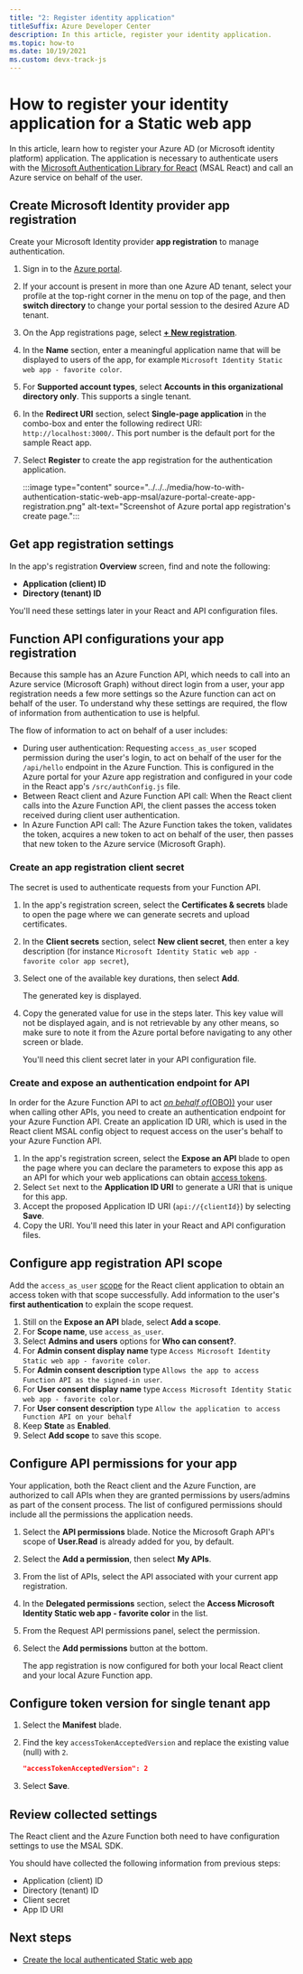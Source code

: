 ```yaml
---
title: "2: Register identity application"
titleSuffix: Azure Developer Center
description: In this article, register your identity application.
ms.topic: how-to
ms.date: 10/19/2021
ms.custom: devx-track-js
---
```


# How to register your identity application for a Static web app

In this article, learn how to register your Azure AD (or Microsoft identity platform) application. The application is necessary to authenticate users with the [Microsoft Authentication Library for React](https://github.com/AzureAD/microsoft-authentication-library-for-js/tree/dev/lib/msal-react) (MSAL React) and call an Azure service on behalf of the user.  

## Create Microsoft Identity provider app registration

Create your Microsoft Identity provider **app registration** to manage authentication. 

1. Sign in to the [Azure portal](https://ms.portal.azure.com/#blade/Microsoft_AAD_IAM/ActiveDirectoryMenuBlade/RegisteredApps).
1. If your account is present in more than one Azure AD tenant, select your profile at the top-right corner in the menu on top of the page, and then **switch directory** to change your portal session to the desired Azure AD tenant.
1. On the App registrations page, select **[+ New registration](https://ms.portal.azure.com/#blade/Microsoft_AAD_IAM/ActiveDirectoryMenuBlade/RegisteredApps)**.
1. In the **Name** section, enter a meaningful application name that will be displayed to users of the app, for example `Microsoft Identity Static web app - favorite color`. 
1. For **Supported account types**, select **Accounts in this organizational directory only**. This supports a single tenant. 
1. In the **Redirect URI** section, select **Single-page application** in the combo-box and enter the following redirect URI: `http://localhost:3000/`. This port number is the default port for the sample React app. 
1. Select **Register** to create the app registration for the authentication application.
   
   :::image type="content" source="../../../media/how-to-with-authentication-static-web-app-msal/azure-portal-create-app-registration.png" alt-text="Screenshot of Azure portal app registration's create page.":::


## Get app registration settings

In the app's registration **Overview** screen, find and note the following:

* **Application (client) ID**
* **Directory (tenant) ID**

You'll need these settings later in your React and API configuration files. 

## Function API configurations your app registration 

Because this sample has an Azure Function API, which needs to call into an Azure service (Microsoft Graph) without direct login from a user, your app registration needs a few more settings so the Azure function can act on behalf of the user. To understand why these settings are required, the flow of information from authentication to use is helpful. 

The flow of information to act on behalf of a user includes:

* During user authentication: Requesting `access_as_user` scoped permission during the user's login, to act on behalf of the user for the `/api/hello` endpoint in the Azure Function. This is configured in the Azure portal for your Azure app registration and configured in your code in the React app's `/src/authConfig.js` file.
* Between React client and Azure Function API call: When the React client calls into the Azure Function API, the client passes the access token received during client user authentication. 
* In Azure Function API call: The Azure Function takes the token, validates the token, acquires a new token to act on behalf of the user, then passes that new token to the Azure service (Microsoft Graph).

### Create an app registration client secret

The secret is used to authenticate requests from your Function API.

1. In the app's registration screen, select the **Certificates & secrets** blade to open the page where we can generate secrets and upload certificates.
1. In the **Client secrets** section, select **New client secret**, then enter a key description (for instance `Microsoft Identity Static web app - favorite color app secret`),
1. Select one of the available key durations, then select **Add**.

    The generated key is displayed. 

1. Copy the generated value for use in the steps later. This key value will not be displayed again, and is not retrievable by any other means, so make sure to note it from the Azure portal before navigating to any other screen or blade.

    You'll need this client secret later in your API configuration file. 

### Create and expose an authentication endpoint for API

In order for the Azure Function API to act [_on behalf of_(OBO))](/azure/active-directory/develop/v2-oauth2-on-behalf-of-flow) your user when calling other APIs, you need to create an authentication endpoint for your Azure Function API. Create an application ID URI, which is used in the React client MSAL config object to request access on the user's behalf to your Azure Function API.

1. In the app's registration screen, select the **Expose an API** blade to open the page where you can declare the parameters to expose this app as an API for which your web applications can obtain [access tokens](/azure/active-directory/develop/access-tokens).
1. Select `Set` next to the **Application ID URI** to generate a URI that is unique for this app.
1. Accept the proposed Application ID URI (`api://{clientId}`) by selecting **Save**.
1. Copy the URI. You'll need this later in your React and API configuration files. 

## Configure app registration API scope

Add the `access_as_user` [scope](/azure/active-directory/develop/v2-oauth2-auth-code-flow#request-an-authorization-code) for the React client application to obtain an access token with that scope successfully. Add information to the user's **first authentication** to explain the scope request.

1. Still on the **Expose an API** blade, select **Add a scope**. 
1. For **Scope name**, use `access_as_user`.
1. Select **Admins and users** options for **Who can consent?**.
1. For **Admin consent display name** type `Access Microsoft Identity Static web app - favorite color`.
1. For **Admin consent description** type `Allows the app to access Function API as the signed-in user`.
1. For **User consent display name** type `Access Microsoft Identity Static web app - favorite color`.
1. For **User consent description** type `Allow the application to access Function API on your behalf`
1. Keep **State** as **Enabled**.
1. Select **Add scope** to save this scope.

## Configure API permissions for your app

Your application, both the React client and the Azure Function, are authorized to call APIs when they are granted permissions by users/admins as part of the consent process. The list of configured permissions should include all the permissions the application needs.

1. Select the **API permissions** blade. Notice the Microsoft Graph API's scope of **User.Read** is already added for you, by default. 
1. Select the **Add a permission**, then select **My APIs**.
1. From the list of APIs, select the API associated with your current app registration.
1. In the **Delegated permissions** section, select the **Access Microsoft Identity Static web app - favorite color** in the list. 
1. From the Request API permissions panel, select the permission. 
1. Select the **Add permissions** button at the bottom.

    The app registration is now configured for both your local React client and your local Azure Function app.

## Configure token version for single tenant app

1. Select the **Manifest** blade.
1. Find the key `accessTokenAcceptedVersion` and replace the existing value (null) with `2`.

    ```json
    "accessTokenAcceptedVersion": 2
    ```
1. Select **Save**.

## Review collected settings

The React client and the Azure Function both need to have configuration settings to use the MSAL SDK. 

You should have collected the following information from previous steps:

* Application (client) ID
* Directory (tenant) ID
* Client secret
* App ID URI

## Next steps

* [Create the local authenticated Static web app](configure-source-code-for-msal.md)